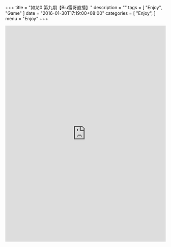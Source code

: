 +++
title = "如龙0 第九期【Biu雷哥直播】"
description = ""
tags = [
    "Enjoy",
    "Game"
]
date = "2016-01-30T17:19:00+08:00"
categories = [
    "Enjoy",
]
menu = "Enjoy"
+++

<iframe height=680px width=100% src="http://player.youku.com/embed/XMTI0ODE1MzcwMA==" frameborder=0 allowfullscreen></iframe><br>
<!--more-->
